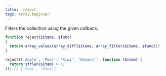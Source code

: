 ```yaml
---
title:  reject
tags: array,beginner
---
```

Filters the collection using the given callback.

```php
function reject($items, $func)
{
  return array_values(array_diff($items, array_filter($items, $func)));
}
```

```php
reject(['Apple', 'Pear', 'Kiwi', 'Banana'], function ($item) {
  return strlen($item) > 4;
}); // ['Pear', 'Kiwi']
```
